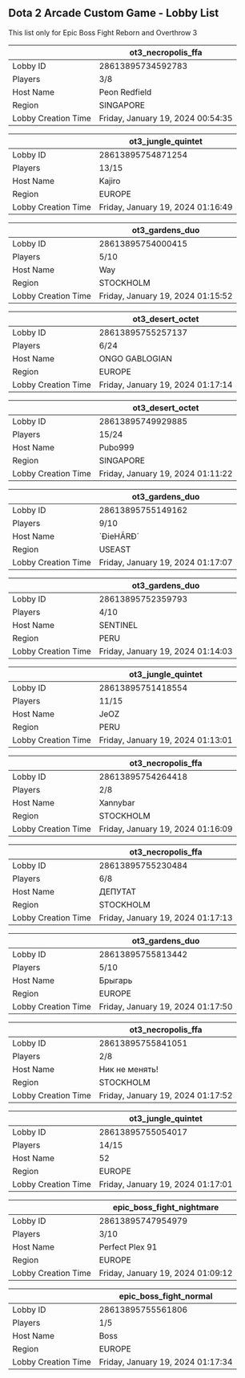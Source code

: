 ## Dota 2 Arcade Custom Game - Lobby List

This list only for Epic Boss Fight Reborn and Overthrow 3

|  | ot3_necropolis_ffa |
| ------ | ------ |
| Lobby ID | 28613895734592783 |
| Players | 3/8 |
| Host Name | Peon Redfield |
| Region | SINGAPORE |
| Lobby Creation Time | Friday, January 19, 2024 00:54:35 |


|  | ot3_jungle_quintet |
| ------ | ------ |
| Lobby ID | 28613895754871254 |
| Players | 13/15 |
| Host Name | Kajiro |
| Region | EUROPE |
| Lobby Creation Time | Friday, January 19, 2024 01:16:49 |


|  | ot3_gardens_duo |
| ------ | ------ |
| Lobby ID | 28613895754000415 |
| Players | 5/10 |
| Host Name | Way |
| Region | STOCKHOLM |
| Lobby Creation Time | Friday, January 19, 2024 01:15:52 |


|  | ot3_desert_octet |
| ------ | ------ |
| Lobby ID | 28613895755257137 |
| Players | 6/24 |
| Host Name | ONGO GABLOGIAN |
| Region | EUROPE |
| Lobby Creation Time | Friday, January 19, 2024 01:17:14 |


|  | ot3_desert_octet |
| ------ | ------ |
| Lobby ID | 28613895749929885 |
| Players | 15/24 |
| Host Name | Pubo999 |
| Region | SINGAPORE |
| Lobby Creation Time | Friday, January 19, 2024 01:11:22 |


|  | ot3_gardens_duo |
| ------ | ------ |
| Lobby ID | 28613895755149162 |
| Players | 9/10 |
| Host Name | `ÐieHÃRÐ´ |
| Region | USEAST |
| Lobby Creation Time | Friday, January 19, 2024 01:17:07 |


|  | ot3_gardens_duo |
| ------ | ------ |
| Lobby ID | 28613895752359793 |
| Players | 4/10 |
| Host Name | SENTINEL |
| Region | PERU |
| Lobby Creation Time | Friday, January 19, 2024 01:14:03 |


|  | ot3_jungle_quintet |
| ------ | ------ |
| Lobby ID | 28613895751418554 |
| Players | 11/15 |
| Host Name | JeOZ |
| Region | PERU |
| Lobby Creation Time | Friday, January 19, 2024 01:13:01 |


|  | ot3_necropolis_ffa |
| ------ | ------ |
| Lobby ID | 28613895754264418 |
| Players | 2/8 |
| Host Name | Xannybar |
| Region | STOCKHOLM |
| Lobby Creation Time | Friday, January 19, 2024 01:16:09 |


|  | ot3_necropolis_ffa |
| ------ | ------ |
| Lobby ID | 28613895755230484 |
| Players | 6/8 |
| Host Name | ДЕПУТАТ |
| Region | STOCKHOLM |
| Lobby Creation Time | Friday, January 19, 2024 01:17:13 |


|  | ot3_gardens_duo |
| ------ | ------ |
| Lobby ID | 28613895755813442 |
| Players | 5/10 |
| Host Name | Брыгарь |
| Region | EUROPE |
| Lobby Creation Time | Friday, January 19, 2024 01:17:50 |


|  | ot3_necropolis_ffa |
| ------ | ------ |
| Lobby ID | 28613895755841051 |
| Players | 2/8 |
| Host Name | Ник не менять! |
| Region | STOCKHOLM |
| Lobby Creation Time | Friday, January 19, 2024 01:17:52 |


|  | ot3_jungle_quintet |
| ------ | ------ |
| Lobby ID | 28613895755054017 |
| Players | 14/15 |
| Host Name | 52 |
| Region | EUROPE |
| Lobby Creation Time | Friday, January 19, 2024 01:17:01 |


|  | epic_boss_fight_nightmare |
| ------ | ------ |
| Lobby ID | 28613895747954979 |
| Players | 3/10 |
| Host Name | Perfect Plex 91 |
| Region | EUROPE |
| Lobby Creation Time | Friday, January 19, 2024 01:09:12 |


|  | epic_boss_fight_normal |
| ------ | ------ |
| Lobby ID | 28613895755561806 |
| Players | 1/5 |
| Host Name | Boss |
| Region | EUROPE |
| Lobby Creation Time | Friday, January 19, 2024 01:17:34 |


